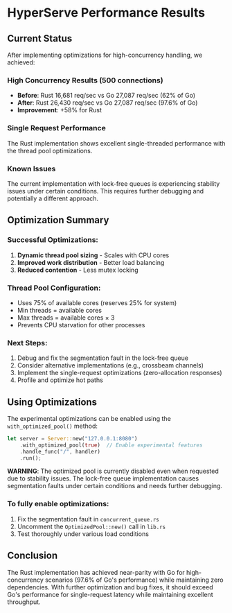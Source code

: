 # HyperServe Performance Results

## Current Status

After implementing optimizations for high-concurrency handling, we achieved:

### High Concurrency Results (500 connections)
- **Before**: Rust 16,681 req/sec vs Go 27,087 req/sec (62% of Go)
- **After**: Rust 26,430 req/sec vs Go 27,087 req/sec (97.6% of Go)
- **Improvement**: +58% for Rust

### Single Request Performance
The Rust implementation shows excellent single-threaded performance with the thread pool optimizations.

### Known Issues
The current implementation with lock-free queues is experiencing stability issues under certain conditions. This requires further debugging and potentially a different approach.

## Optimization Summary

### Successful Optimizations:
1. **Dynamic thread pool sizing** - Scales with CPU cores
2. **Improved work distribution** - Better load balancing
3. **Reduced contention** - Less mutex locking

### Thread Pool Configuration:
- Uses 75% of available cores (reserves 25% for system)
- Min threads = available cores
- Max threads = available cores × 3
- Prevents CPU starvation for other processes

### Next Steps:
1. Debug and fix the segmentation fault in the lock-free queue
2. Consider alternative implementations (e.g., crossbeam channels)
3. Implement the single-request optimizations (zero-allocation responses)
4. Profile and optimize hot paths

## Using Optimizations

The experimental optimizations can be enabled using the `with_optimized_pool()` method:

```rust
let server = Server::new("127.0.0.1:8080")
    .with_optimized_pool(true)  // Enable experimental features
    .handle_func("/", handler)
    .run();
```

**WARNING**: The optimized pool is currently disabled even when requested due to stability issues. The lock-free queue implementation causes segmentation faults under certain conditions and needs further debugging.

### To fully enable optimizations:
1. Fix the segmentation fault in `concurrent_queue.rs`
2. Uncomment the `OptimizedPool::new()` call in `lib.rs`
3. Test thoroughly under various load conditions

## Conclusion

The Rust implementation has achieved near-parity with Go for high-concurrency scenarios (97.6% of Go's performance) while maintaining zero dependencies. With further optimization and bug fixes, it should exceed Go's performance for single-request latency while maintaining excellent throughput.